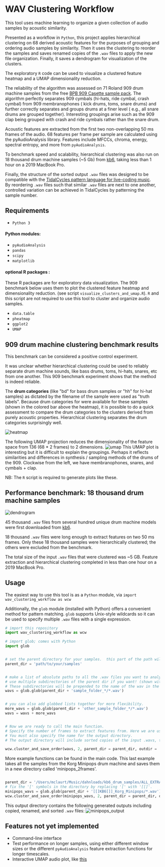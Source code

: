 # WAV Clustering Workflow

This tool uses machine learning to organize a given collection of audio samples by acoustic similarity.

Presented as a workflow in `Python`, this project applies hierarchical clustering on 68 derived acoustic features for the purposes of grouping and ordering audio samples by similarity.  Then it uses the clustering to reorder the samples and saves renamed copies of the `.wav` files to apply the new file organization. Finally, it saves a dendrogram for visualization of the clusters. 

The exploratory `R` code can be used to visualize a clustered feature heatmap and a UMAP dimensionality reduction.

The reliability of the algorithm was assessed on 71 Roland 909 drum machine samples from the free [BPB 909 Casette sample pack](https://bedroomproducersblog.com/2014/04/24/free-909-samples/). 
The algorithm perfectly separates 909 cymbals (hi-hats, ride cymbal, crash cymbal) from 909 membranophones ( kick drums, toms, snare drums) and further correctly separates and groups drums at a finer level ( e.g., all snare drums are grouped together).  Interesting groupings arise such as the 909 clap being grouped with crash and ride cymbals rather than the snare drum. 

Acoustic features are extracted from the first two non-overlapping 50 ms frames of the audio.  68 features per frame per sample are calculated using the pyAudioAnalysis library. Features include MFCCs, chroma, energy, spectral entropy, and more from `pyAudioAnalysis`.

To benchmark speed and scalability, hierarchical clustering was also run on 18 thousand drum machine samples (~5 Gb) from [kb6](https://samples.kb6.de/downloads.php), taking less than 1 hour on a 2019 MacBook Pro.  

Finally, the structure of the sorted output `.wav` files was designed to be compatible with the [TidalCycles pattern language for live-coding music](https://tidalcycles.org/Welcome).  
By reordering `.wav` files such that similar `.wav` files are next to one another, controlled variation can be achieved in TidalCycles by patterning the sample number.


## Requirements

* `Python 3`

#### Python modules:

* `pyAudioAnalysis`
* `pandas` 
* `scipy`
* `matplotlib`

#### optional R packages :

These R packages are for exploratory data visualization.  The 909 benchmark below uses them to plot the clustered feature heatmap and dimensionality reduction. (see script `visualize_clusters_and_umap.R`).  `R` and this script are not required to use this tool to cluster and organize audio samples.


* `data.table`
* `pheatmap`
* `ggplot2`
* `UMAP`



## 909 drum machine clustering benchmark results

This benchmark can be considered a positive control experiment.  

It was unclear whether hierarchical clustering could be used to reliably separate drum machine sounds, like bass drums, toms, hi-hats, snares, etc from one another.  This 909 benchmark experiment shows that the method is indeed reliable.

The **drum categories** (like "bd" for bass drum samples or "hh" for hi-hat samples) as dictated by the filename of the sample were used as "truth labels".  Because drum categories for were available for these samples (shown in the colored bar above the heatmap), it is possible to do a quick assessment to compare the drum categories to the clusters derived from purely acoustic properties.   Hierarchical clustering separates the drum categories surprisingly well.

![heatmap](./figures/clustermap_909.png)

The following UMAP projection reduces the dimensionality of the feature space from 136 (68 * 2 frames) to 2 dimensions. 
![umap](./figures/umap_909.png)
This UMAP plot is interesting but it is difficult to explain the groupings.  Perhaps it reflects similarities and differences in synthesis / sampling methods of the drums of the 909.  Clockwise from the left, we have membranophones, snares, and cymbals + clap.

NB:  The `R` script is required to generate plots like these.


## Performance benchmark:  18 thousand drum machine samples

![dendrogram](./all_2frames/dendrogram.png) 

45 thousand `.wav` files from several hundred unique drum machine models were first downloaded from [kb6](https://samples.kb6.de/downloads.php). 

18 thousand `.wav` files were long enough to extract features on two 50 ms frames.  Only these 18 thousand samples were hierarchically clustered; the others were excluded from the benchmark.

The total size of the input `.wav` files that were clustered was ~5 GB.
Feature extraction and hierarchical clustering completed in less than one hour on a 2019 MacBook Pro. 



## Usage

The easiest way to use this tool is as a `Python` module, via `import wav_clustering_workflow as wcw`

Additionally, the `glob` module (installed with Python) offers a convenient method for pattern matching.  `glob` supports Unix-style wildcards so it can be used to specify multiple `.wav` files with a single expression.

```python
# import this repository
import wav_clustering_workflow as wcw

# import glob; comes with Python
import glob


# set the parent directory for your samples.  this part of the path will not go into the name of the .wavs in the dendrogram visualization.
parent_dir = 'path/to/your/samples'


# make a list of absolute paths to all the .wav files you want to analyze. This is how the input is specified.
# use multiple subdirectories of the parent dir if you want! (shown with the first asterisk).  
# These subdirectories will be prepended to the name of the wav in the dendrogram.
wavs = glob.glob(parent_dir + 'sample_folder_*/*.wav')


# you can also add globbed lists together for more flexibility.
more_wavs = glob.glob(parent_dir + 'other_sample_folder_*/*.wav')
wavs = wavs + more_wavs


# Now we are ready to call the main function.
# Specify the number of frames to extract features from. Here we are using 2 frames.  2 seems to be sufficient for drum machine sample analyses. 
# You must also specify the name for the output directory.
# The output directory will include sorted copies of the input .wavs, the dendrogram visualization, and a text file showing the original paths of the .wavs

wcw.cluster_and_save_order(wavs, 2, parent_dir = parent_dir, outdir = 'your_output_directory')

```

More example functions can be found in the main code.  This last example takes all the samples from the Korg Minipops drum machine and saves them in a new directory called 'minipops_2frames'.

```python

parent_dir = '/Users/mclaurt/Music/dahnloads/kb6_drum_samples/ALL_EXTRACTED/'
# fix the '[' symbols in the directory by replacing '[' with '[[]'.
minipops_wavs = glob.glob(parent_dir + '[[]KB6[]]_Korg_Minipops/*.wav')
wcw.cluster_and_save_order(minipops_wavs, 2, parent_dir = parent_dir, outdir = 'minipops_2frames')
```
This output directory contains the following generated outputs including copied, renamed, and sorted `.wav` files:
![minipops_output](./figures/minipops_output.png)



## Features not yet implemented

* Command-line interface
* Test performance on longer samples, using either different window sizes or the different `pyAudioAnalysis` feature extraction functions for longer timescales.
* Interactive UMAP audio plot, like [this](https://petergill.shinyapps.io/shinyplay/) 
